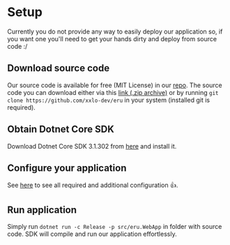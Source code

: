 ﻿# Setup

Currently you do not provide any way to easily deploy our application so,
if you want one you'll need to get your hands dirty and deploy from source code :/

## Download source code

Our source code is available for free (MIT License) in our [repo](https://github.com/xxlo-devs/eru). The source code you can download either via this [link (.zip archive)](https://github.com/xxlo-devs/eru/archive/master.zip)
or by running `git clone https://github.com/xxlo-dev/eru` in your system (installed git is required).

## Obtain Dotnet Core SDK

Download Dotnet Core SDK 3.1.302 from [here](https://dotnet.microsoft.com/download/dotnet-core/3.1) and install it.

## Configure your application

See [here](/config) to see all required and additional configuration 👍.

## Run application

Simply run `dotnet run -c Release -p src/eru.WebApp` in folder with source code. SDK will compile and run our application effortlessly.
